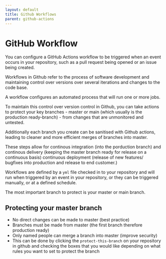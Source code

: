 ```yaml
---
layout: default
title: Github Workflows
parent: github-actions
---
```


# GitHub Workflow

You can configure a GitHub Actions workflow to be triggered when an event occurs in your repository, such as a pull request being opened or an issue being created.

Workflows in Github refer to the process of software development and maintaining control over versions over several iterations and changes to the code base.

A workflow configures an automated process that will run one or more jobs.

To maintain this control over version control in Github, you can take actions to protect your key branches - master or main (which usually is the production ready-branch) - from changes that are unmonitored and untested.

Additionally each branch you create can be sanitised with Github actions, leading to cleaner and more efficient merges of branches into master.

These steps allow for continous integration (into the porduction branch) and continous delivery (keeping the master branch ready for release on a continuous basis) continuous deployment (release of new features/ bugfixes into production and release to end customer.)

Workflows are defined by a `yml` file checked in to your repository and will run when triggered by an event in your repository, or they can be triggered manually, or at a defined schedule.

The most important branch to protect is your master or main branch.

## Protecting your master branch

- No direct changes can be made to master (best practice)
- Branches must be made from master (the first branch therefore production ready)
- Only named people can merge a branch into master (improve security)
- This can be done by clicking the `protect-this-branch` on your repository in github and checking the boxes that you would like depending on what rules you want to set to protect the branch
